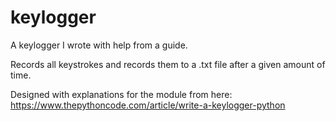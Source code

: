 # keylogger
A keylogger I wrote with help from a guide.

Records all keystrokes and records them to a .txt file after a given amount of time. 

Designed with explanations for the module from here: https://www.thepythoncode.com/article/write-a-keylogger-python 
